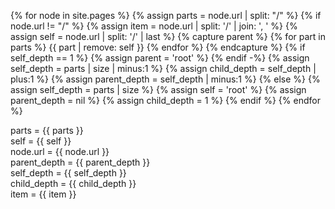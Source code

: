 ---
---

{% for node in site.pages %}
{% assign parts = node.url | split: "/" %}
{% if node.url != "/" %}
{% assign item = node.url | split: '/' | join: ', ' %}
{% assign self = node.url | split: '/' | last %}
{% capture parent %}
  {% for part in parts %}
  {{ part | remove: self }}
  {% endfor %}
{% endcapture %}
{% if self_depth == 1 %}
{% assign parent = 'root' %}
{% endif -%}
{% assign self_depth = parts | size | minus:1 %}
{% assign child_depth = self_depth | plus:1 %}
{% assign parent_depth = self_depth | minus:1 %}
{% else %}
{% assign self_depth = parts | size %}
{% assign self = 'root' %}
{% assign parent_depth = nil %}
{% assign child_depth = 1 %}
{% endif %}
{% endfor %}

parts = {{ parts }} <br>
self = {{ self }} <br>
node.url = {{ node.url }} <br>
parent_depth = {{ parent_depth }} <br>
self_depth = {{ self_depth }} <br>
child_depth = {{ child_depth }} <br>
item = {{ item }} <br>

